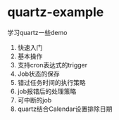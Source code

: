 # quartz-example
学习quartz一些demo

1.  快速入门
2.  基本操作
3.  支持cron表达式的trigger
4.  Job状态的保存
5.  错过任务时间的执行策略
6.  job报错后的处理策略
7.  可中断的job
8.  quartz结合Calendar设置排除日期